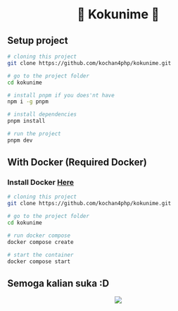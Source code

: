 <h1 align="center">🌟 Kokunime 🌟</h1>

## Setup project

```bash
# cloning this project
git clone https://github.com/kochan4php/kokunime.git

# go to the project folder
cd kokunime

# install pnpm if you does'nt have
npm i -g pnpm

# install dependencies
pnpm install

# run the project
pnpm dev
```

## With Docker (Required Docker)

<h3>
    <span>Install Docker </span>
    <a href="https://www.docker.com/">Here</a>
</h3>

```bash
# cloning this project
git clone https://github.com/kochan4php/kokunime.git

# go to the project folder
cd kokunime

# run docker compose
docker compose create

# start the container
docker compose start
```

## Semoga kalian suka :D

<p align="center">
  <img src="https://user-images.githubusercontent.com/69864986/175756033-76a7460c-f1d3-4890-9e82-7e372fa7c90f.gif" />
</p>
